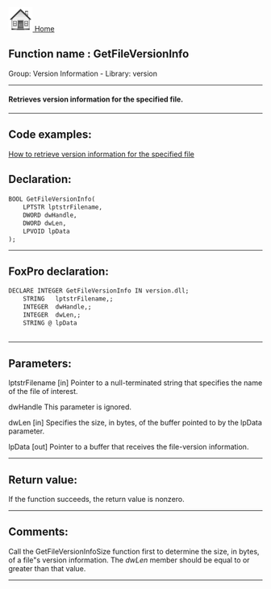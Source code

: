 [<img src="../../images/home.png"> Home ](https://github.com/VFPX/Win32API)  

## Function name : GetFileVersionInfo
Group: Version Information - Library: version    
***  


#### Retrieves version information for the specified file.
***  


## Code examples:
[How to retrieve version information for the specified file](../../samples/sample_480.md)  

## Declaration:
```foxpro  
BOOL GetFileVersionInfo(
	LPTSTR lptstrFilename,
	DWORD dwHandle,
	DWORD dwLen,
	LPVOID lpData
);  
```  
***  


## FoxPro declaration:
```foxpro  
DECLARE INTEGER GetFileVersionInfo IN version.dll;
	STRING   lptstrFilename,;
	INTEGER  dwHandle,;
	INTEGER  dwLen,;
	STRING @ lpData
  
```  
***  


## Parameters:
lptstrFilename
[in] Pointer to a null-terminated string that specifies the name of the file of interest.

dwHandle
This parameter is ignored. 

dwLen
[in] Specifies the size, in bytes, of the buffer pointed to by the lpData parameter. 

lpData
[out] Pointer to a buffer that receives the file-version information.  
***  


## Return value:
If the function succeeds, the return value is nonzero.  
***  


## Comments:
Call the GetFileVersionInfoSize function first to determine the size, in bytes, of a file"s version information. The <Em>dwLen</Em> member should be equal to or greater than that value.   
  
***  

